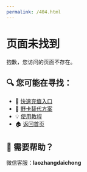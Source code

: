 ```yaml
---
permalink: /404.html
---
```


# 页面未找到

抱歉，您访问的页面不存在。

## 🔍 您可能在寻找：

- 🚀 [快速充值入口](https://go.fastgptplus.com)
- 📖 [野卡替代方案](/Fast-GPT-Plus/docs/bewildcard-alternative/)
- 💡 [使用教程](/Fast-GPT-Plus/quick-start/)
- 🏠 [返回首页](/Fast-GPT-Plus/)

## 💬 需要帮助？

微信客服：**laozhangdaichong**
